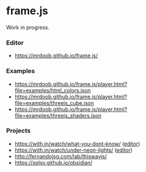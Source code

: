 # frame.js

Work in progress.

### Editor

* https://mrdoob.github.io/frame.js/

### Examples

* https://mrdoob.github.io/frame.js/player.html?file=examples/html_colors.json
* https://mrdoob.github.io/frame.js/player.html?file=examples/threejs_cube.json
* https://mrdoob.github.io/frame.js/player.html?file=examples/threejs_shaders.json

### Projects

* https://with.in/watch/what-you-dont-know/ ([editor](https://within-unlimited.github.io/what-you-dont-know/editor/))
* https://with.in/watch/under-neon-lights/ ([editor](https://within-unlimited.github.io/under-neon-lights/))
* http://fernandojsg.com/lab/thiswayjs/
* https://xplsv.github.io/obsidian/

